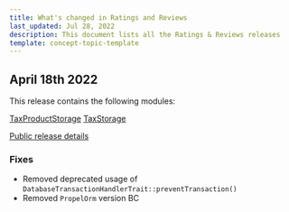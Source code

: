 ```yaml
---
title: What's changed in Ratings and Reviews
last_updated: Jul 28, 2022
description: This document lists all the Ratings & Reviews releases
template: concept-topic-template
---
```


## April 18th 2022

This release contains the following modules:

[TaxProductStorage](https://github.com/spryker/tax-product-storage/releases/tag/1.2.0)
[TaxStorage](https://github.com/spryker/tax-storage/releases/tag/1.3.0)


[Public release details](https://api.release.spryker.com/release-group/2084)

### Fixes

* Removed deprecated usage of `DatabaseTransactionHandlerTrait::preventTransaction()`
* Removed `PropelOrm` version BC
